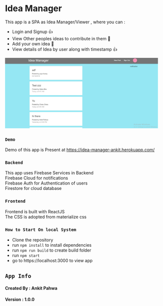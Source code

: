 
# Idea Manager #

This app is a SPA as Idea Manager/Viewer , where you can : 
* Login and Signup :thumbsup:
* View Other peoples ideas to contribute in them :clap:
* Add your own idea  :clap:
* View details of Idea by user along with timestamp :thumbsup:


![Library](Capture.JPG)


### `Demo` ###

Demo of this app is Present at https://idea-manager-ankit.herokuapp.com/

### `Backend` ###

This app uses Firebase Services in Backend <br>
Firebase Cloud for notifications <br>
Firebase Auth for Authentication of users <br>
Firestore for cloud database

### `Frontend` ###

Frontend is built with ReactJS <br>
The CSS is adopted from materialize css

### `How to Start On local System` ###
 * Clone the repository 
 * run `npm install` to install dependencies
 * run `npm run build` to create build folder
 * run `npm start`
 * go to https://localhost:3000 to view app

 ## `App Info` ##
 #### Created By : Ankit Pahwa
 #### Version : 1.0.0
